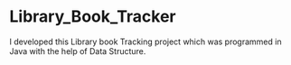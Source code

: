 # Library_Book_Tracker
I developed this Library book Tracking project which was programmed in  Java with the help of Data Structure.
